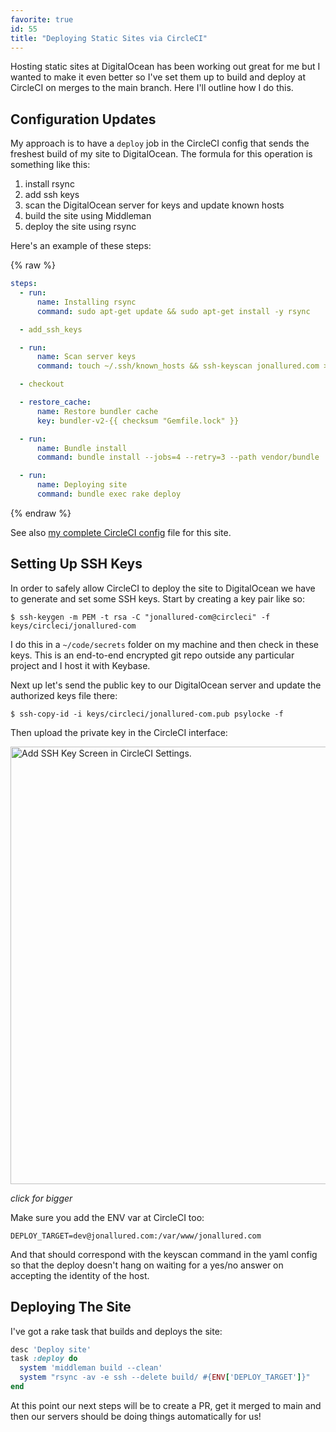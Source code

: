 ```yaml
---
favorite: true
id: 55
title: "Deploying Static Sites via CircleCI"
---
```


Hosting static sites at DigitalOcean has been working out great for me but I
wanted to make it even better so I've set them up to build and deploy at
CircleCI on merges to the main branch. Here I'll outline how I do this.

## Configuration Updates

My approach is to have a `deploy` job in the CircleCI config that sends the
freshest build of my site to DigitalOcean. The formula for this operation is
something like this:

1. install rsync
1. add ssh keys
1. scan the DigitalOcean server for keys and update known hosts
1. build the site using Middleman
1. deploy the site using rsync

Here's an example of these steps:

{% raw %}
```yaml
steps:
  - run:
      name: Installing rsync
      command: sudo apt-get update && sudo apt-get install -y rsync

  - add_ssh_keys

  - run:
      name: Scan server keys
      command: touch ~/.ssh/known_hosts && ssh-keyscan jonallured.com >> ~/.ssh/known_hosts

  - checkout

  - restore_cache:
      name: Restore bundler cache
      key: bundler-v2-{{ checksum "Gemfile.lock" }}

  - run:
      name: Bundle install
      command: bundle install --jobs=4 --retry=3 --path vendor/bundle

  - run:
      name: Deploying site
      command: bundle exec rake deploy
```
{% endraw %}

See also [my complete CircleCI config][config] file for this site.

[config]: https://github.com/jonallured/jonallured.com/blob/853feb355ff45b2b8d870e40a498139e99c0f652/.circleci/config.yml

## Setting Up SSH Keys

In order to safely allow CircleCI to deploy the site to DigitalOcean we have to
generate and set some SSH keys. Start by creating a key pair like so:

```
$ ssh-keygen -m PEM -t rsa -C "jonallured-com@circleci" -f keys/circleci/jonallured-com
```

I do this in a `~/code/secrets` folder on my machine and then check in these
keys. This is an end-to-end encrypted git repo outside any particular project
and I host it with Keybase.

Next up let's send the public key to our DigitalOcean server and update the
authorized keys file there:

```
$ ssh-copy-id -i keys/circleci/jonallured-com.pub psylocke -f
```

Then upload the private key in the CircleCI interface:

<div class="imageWrapper">
  <a href="/images/post-55/circleci-ssh-key.png">
    <img alt="Add SSH Key Screen in CircleCI Settings." src="/images/post-55/circleci-ssh-key.png" width="700" />
  </a>
  <p><em>click for bigger</em></p>
</div>

Make sure you add the ENV var at CircleCI too:

```
DEPLOY_TARGET=dev@jonallured.com:/var/www/jonallured.com
```

And that should correspond with the keyscan command in the yaml config so that
the deploy doesn't hang on waiting for a yes/no answer on accepting the identity
of the host.

## Deploying The Site

I've got a rake task that builds and deploys the site:

```ruby
desc 'Deploy site'
task :deploy do
  system 'middleman build --clean'
  system "rsync -av -e ssh --delete build/ #{ENV['DEPLOY_TARGET']}"
end
```

At this point our next steps will be to create a PR, get it merged to main and
then our servers should be doing things automatically for us!
